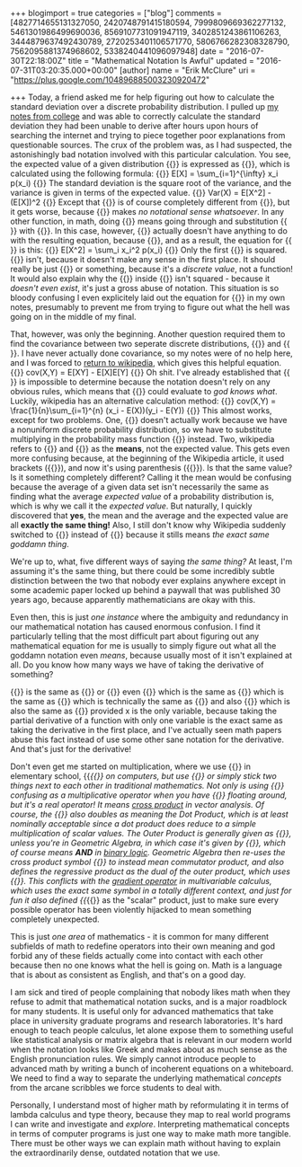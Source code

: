 +++
blogimport = true
categories = ["blog"]
comments = [4827714655131327050, 2420748791415180594, 7999809669362277132, 5461301986499690036, 8569107731091947119, 3402851243861106263, 3444879637492430789, 2720253401106571770, 5806766282308328790, 7562095881374968602, 5338240441096097948]
date = "2016-07-30T22:18:00Z"
title = "Mathematical Notation Is Awful"
updated = "2016-07-31T03:20:35.000+00:00"
[author]
name = "Erik McClure"
uri = "https://plus.google.com/104896885003230920472"

+++
Today, a friend asked me for help figuring out how to calculate the standard deviation over a discrete probability distribution. I pulled up [my notes from college](http://blackhole12.blogspot.com/2013/05/course-notes.html) and was able to correctly calculate the standard deviation they had been unable to derive after hours upon hours of searching the internet and trying to piece together poor explanations from questionable sources. The crux of the problem was, as I had suspected, the astonishingly bad notation involved with this particular calculation. You see, the expected value of a given distribution {{<math>}}X{{</math>}} is expressed as {{<math>}}E[X]{{</math>}}, which is calculated using the following formula:
{{<bmath>}} E[X] = \sum_{i=1}^{\infty} x_i p(x_i) {{</bmath>}}
The standard deviation is the square root of the variance, and the variance is given in terms of the expected value.
{{<bmath>}} Var(X) = E[X^2] - (E[X])^2  {{</bmath>}}
Except that {{<math>}}E[X^2]{{</math>}} is of course completely different from {{<math>}}(E[X])^2{{</math>}}, but it gets worse, because {{<math>}}E[X^2]{{</math>}} makes *no notational sense whatsoever*. In any other function, in math, doing {{<math>}}f(x^2){{</math>}} means going through and substitution {{<math>}}x{{</math>}} with {{<math>}}x^2{{</math>}}. In this case, however, {{<math>}}E[X]{{</math>}} actually doesn't have anything to do with the resulting equation, because {{<math>}}X \neq x_i{{</math>}}, and as a result, the equation for {{<math>}}E[X^2]{{</math>}} is this:
{{<bmath>}} E[X^2] = \sum_i x_i^2 p(x_i) {{</bmath>}}
Only the first {{<math>}}x_i{{</math>}} is squared. {{<math>}}p(x_i){{</math>}} isn't, because it doesn't make any sense in the first place. It should really be just {{<math>}}P_{Xi}{{</math>}} or something, because it's a *discrete value*, not a function! It would also explain why the {{<math>}}x_i{{</math>}} inside {{<math>}}p(){{</math>}} isn't squared - because it *doesn't even exist*, it's just a gross abuse of notation. This situation is so bloody confusing I even explicitely laid out the equation for {{<math>}}E[X^2]{{</math>}} in my own notes, presumably to prevent me from trying to figure out what the hell was going on in the middle of my final.

That, however, was only the beginning. Another question required them to find the covariance between two seperate discrete distributions, {{<math>}}X{{</math>}} and {{<math>}}Y{{</math>}}. I have never actually done covariance, so my notes were of no help here, and I was forced to [return to wikipedia](https://en.wikipedia.org/wiki/Covariance), which gives this helpful equation.
{{<bmath>}} cov(X,Y) = E[XY] - E[X]E[Y] {{</bmath>}}
Oh shit. I've already established that {{<math>}}E[X^2]{{</math>}} is impossible to determine because the notation doesn't rely on any obvious rules, which means that {{<math>}}E[XY]{{</math>}} could evaluate to *god knows what*. Luckily, wikipedia has an alternative calculation method:
{{<bmath>}} cov(X,Y) = \frac{1}{n}\sum_{i=1}^{n} (x_i - E(X))(y_i - E(Y)) {{</bmath>}}
This almost works, except for two problems. One, {{<math>}}\frac{1}{n}{{</math>}} doesn't actually work because we have a nonuniform discrete probability distribution, so we have to substitute multiplying in the probability mass function {{<math>}}p(x_i,y_i){{</math>}} instead. Two, wikipedia refers to {{<math>}}E(X){{</math>}} and {{<math>}}E(Y){{</math>}} as the **means**, not the expected value. This gets even more confusing because, at the beginning of the Wikipedia article, it used brackets ({{<math>}}E[X]{{</math>}}), and now it's using parenthesis ({{<math>}}E(X){{</math>}}). Is that the same value? Is it something completely different? Calling it the mean would be confusing because the average of a given data set isn't necessarily the same as finding what the average *expected value* of a probability distribution is, which is why we call it the *expected value*. But naturally, I quickly discovered that **yes**, the mean and the average and the expected value are all **exactly the same thing!** Also, I still don't know why Wikipedia suddenly switched to {{<math>}}E(X){{</math>}} instead of {{<math>}}E[X]{{</math>}} because it stills means *the exact same goddamn thing*.

We're up to, what, five different ways of saying *the same thing?* At least, I'm assuming it's the same thing, but there could be some incredibly subtle distinction between the two that nobody ever explains anywhere except in some academic paper locked up behind a paywall that was published 30 years ago, because apparently mathematicians are okay with this.

Even then, this is just *one instance* where the ambiguity and redundancy in our mathematical notation has caused enormous confusion. I find it particularly telling that the most difficult part about figuring out any mathematical equation for me is usually to simply figure out what all the goddamn notation even *means*, because usually most of it isn't explained at all. Do you know how many ways we have of taking the derivative of something?

{{<math>}}f'(x){{</math>}} is the same as {{<math>}}\frac{dy}{dx}{{</math>}} or {{<math>}}\frac{df}{dx}{{</math>}} even {{<math>}}\frac{d}{dx}f(x){{</math>}} which is the same as {{<math>}}\dot x{{</math>}} which is the same as {{<math>}}Df{{</math>}} which is technically the same as {{<math>}}D_xf(x){{</math>}} and also {{<math>}}D_xy{{</math>}} which is also the same as {{<math>}}f_x(x){{</math>}} provided x is the only variable, because taking the partial derivative of a function with only one variable is the exact same as taking the derivative in the first place, and I've actually seen math papers abuse this fact instead of use some other sane notation for the derivative. And that's just for the derivative!

Don't even get me started on multiplication, where we use {{<math>}}2 \times 2{{</math>}} in elementary school, {{<math>}}*{{</math>}} on computers, but use {{<math>}}\cdot{{</math>}} or simply stick two things next to each other in traditional mathematics. Not only is using {{<math>}}\times{{</math>}} confusing as a multiplicative operator when you have {{<math>}}x{{</math>}} floating around, but it's a *real operator!* It means [cross product](https://en.wikipedia.org/wiki/Cross_product) in vector analysis. Of course, the {{<math>}}\cdot{{</math>}} also doubles as meaning the Dot Product, which is at least nominally acceptable since a dot product does reduce to a simple multiplication of scalar values. The Outer Product is generally given as {{<math>}}\otimes{{</math>}}, unless you're in Geometric Algebra, in which case it's given by {{<math>}}\wedge{{</math>}}, which of course means **AND** in [binary logic](https://en.wikipedia.org/wiki/Logical_conjunction). Geometric Algebra then re-uses the cross product symbol {{<math>}}\times{{</math>}} to instead mean *commutator product*, and also defines the *regressive product* as the dual of the outer product, which uses {{<math>}}\nabla{{</math>}}. This conflicts with the [gradient operator](https://en.wikipedia.org/wiki/Gradient) in multivariable calculus, which uses the exact same symbol in a totally different context, and just for fun it also defined {{<math>}}*{{</math>}} as the "scalar" product, just to make sure every possible operator has been violently hijacked to mean something completely unexpected.

This is just *one area* of mathematics - it is common for many different subfields of math to redefine operators into their own meaning and god forbid any of these fields actually come into contact with each other because then no one knows what the hell is going on. Math is a language that is about as consistent as English, and that's on a good day.

I am sick and tired of people complaining that nobody likes math when they refuse to admit that mathematical notation sucks, and is a major roadblock for many students. It is useful only for advanced mathematics that take place in university graduate programs and research laboratories. It's hard enough to teach people calculus, let alone expose them to something useful like statistical analysis or matrix algebra that is relevant in our modern world when the notation looks like Greek and makes about as much sense as the English pronunciation rules. We simply cannot introduce people to advanced math by writing a bunch of incoherent equations on a whiteboard. We need to find a way to separate the underlying mathematical *concepts* from the arcane scribbles we force students to deal with.

Personally, I understand most of higher math by reformulating it in terms of lambda calculus and type theory, because they map to real world programs I can write and investigate and *explore*. Interpreting mathematical concepts in terms of computer programs is just one way to make math more tangible. There must be other ways we can explain math without having to explain the extraordinarily dense, outdated notation that we use.
